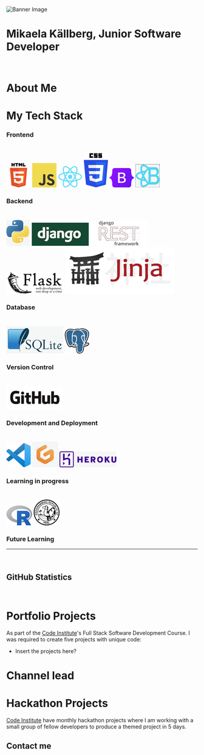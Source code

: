 ![Banner Image]()

# Mikaela Källberg, Junior Software Developer

<p align="center">
    <img src="">
</p>

# About Me

# My Tech Stack 

### **Frontend**
#
![HTML5](/images/html5_logo.svg.png) ![JS](/images/javascript-logo.png) ![React](/images/react-icon.svg.png)
![CSS3](/images/css3_logo.svg.png) ![Boostrap](/images/bootstrap_logo.svg.png) ![React Boostrap](/images/react_bootstrap.png)

### **Backend**
#
![Python](/images/python-logo.svg.png) ![Django](/images/django_logo.png) ![Rest](/images/rest_logo.png) ![Flask](/images/flask_logo.svg.png) 
![Jinja](/images/jinja_logo.png)

### **Database**
#
![SQLite](/images/sqlite.svg.png) ![PostgreSQL](/images/postgresql_elephant.svg.png)

### **Version Control**
#
![GitHub](/images/github_Logo.png)

### **Development and Deployment**
#
![VS Code](/images/visual_studio_code_logo.svg.png) ![GitPod](/images/gitpod_logo.png) ![Heroku](/images/heroku_logo.svg.png)

### **Learning in progress**
#
![R](/images/r_logo.svg.png) ![Perl](/images/perl_language_logo.svg.png)

### **Future Learning**
---
![]()

## GitHub Statistics

<p align="center" width="100%">
    <img width="49%" src="">
    <img width="49%" src="">
</p>


# Portfolio Projects

As part of the [Code Institute](https://codeinstitute.net/)'s Full Stack Software Development Course. I was required to create five projects with unique code:
* Insert the projects here?

# Channel lead

# Hackathon Projects

[Code Institute](https://codeinstitute.net/) have monthly hackathon projects where I am working with a small group of fellow developers to produce a themed project in 5 days.

## Contact me

[]()

